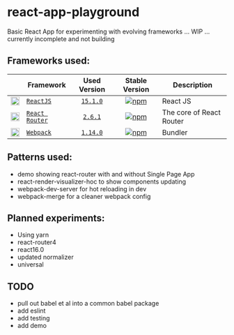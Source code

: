# react-app-playground
Basic React App for experimenting with evolving frameworks
... WIP ... currently incomplete and not building

## Frameworks used:

|         | Framework | Used Version | Stable Version | Description |
|:-------:|-----------|:------------:|:--------------:|-------------|
| <img alt="ReactJS" src="https://raw.githubusercontent.com/facebook/react/master/docs/img/logo_small_2x.png" width="20"> | [`ReactJS`](https://facebook.github.io/react/) | [`15.1.0`](https://github.com/facebook/react/tree/v15.1.0) | [![npm](https://img.shields.io/npm/v/react.svg)](https://www.npmjs.com/package/react) | React JS |
| <img alt="React Router" src="https://reacttraining.com/react-router/android-chrome-144x144.png" width="20"> |  [`React Router`](https://github.com/ReactTraining/react-router) | [`2.6.1`](https://github.com/ReactTraining/react-router/tree/v2.6.1) | [![npm](https://img.shields.io/npm/v/react-router.svg)](https://www.npmjs.com/package/react-router) | The core of React Router |
| <img alt="Webpack" src="https://webpack.js.org/assets/icon-square-big.svg" width="20"> | [`Webpack`](https://webpack.github.io/docs/) | [`1.14.0`](https://github.com/webpack/webpack/tree/v1.14.0) | [![npm](https://img.shields.io/npm/v/webpack.svg)](https://github.com/webpack/webpack) | Bundler |

## Patterns used:
- demo showing react-router with and without Single Page App
- react-render-visualizer-hoc to show components updating
- webpack-dev-server for hot reloading in dev
- webpack-merge for a cleaner webpack config

## Planned experiments:
- Using yarn
- react-router4
- react16.0
- updated normalizer
- universal
 
## TODO
- pull out babel et al into a common babel package
- add eslint
- add testing
- add demo